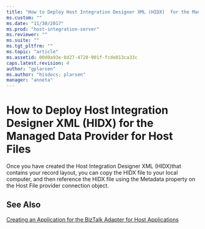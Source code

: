 ```yaml
---
title: "How to Deploy Host Integration Designer XML (HIDX)  for the Managed Data Provider for Host Files | Microsoft Docs"
ms.custom: ""
ms.date: "11/30/2017"
ms.prod: "host-integration-server"
ms.reviewer: ""
ms.suite: ""
ms.tgt_pltfrm: ""
ms.topic: "article"
ms.assetid: 00d0a93e-8d27-4720-901f-fcde013ca33c
caps.latest.revision: 4
author: "gplarsen"
ms.author: "hisdocs; plarsen"
manager: "anneta"
---
```

# How to Deploy Host Integration Designer XML (HIDX)  for the Managed Data Provider for Host Files
Once you have created the Host Integration Designer XML (HIDX)that contains your record layout, you can copy the HIDX file to your local computer, and then reference the HIDX file using the Metadata property on the Host File provider connection object.  
  
## See Also  
 [Creating an Application for the BizTalk Adapter for Host Applications](creating-an-application-for-the-biztalk-adapter-for-host-applications2.md)